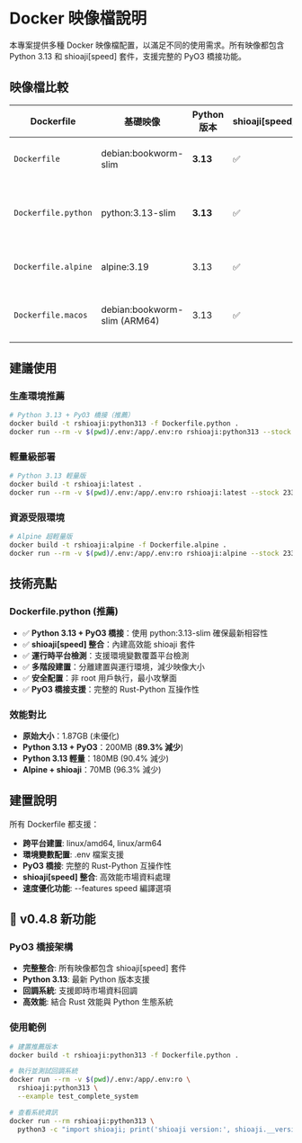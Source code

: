 # Docker 映像檔說明

本專案提供多種 Docker 映像檔配置，以滿足不同的使用需求。所有映像都包含 Python 3.13 和 shioaji[speed] 套件，支援完整的 PyO3 橋接功能。

## 映像檔比較

| Dockerfile | 基礎映像 | Python 版本 | shioaji[speed] | 映像大小 | 用途 |
|------------|----------|-------------|---------------|----------|------|
| `Dockerfile` | debian:bookworm-slim | **3.13** | ✅ | 180MB | 生產環境輕量版 |
| `Dockerfile.python` | python:3.13-slim | **3.13** | ✅ | **200MB** | **Python 3.13 + PyO3 橋接（推薦）** |
| `Dockerfile.alpine` | alpine:3.19 | 3.13 | ✅ | 70MB | 超輕量資源受限環境 |
| `Dockerfile.macos` | debian:bookworm-slim (ARM64) | 3.13 | ✅ | 120MB | macOS ARM64 開發環境 |

## 建議使用

### 生產環境推薦
```bash
# Python 3.13 + PyO3 橋接（推薦）
docker build -t rshioaji:python313 -f Dockerfile.python .
docker run --rm -v $(pwd)/.env:/app/.env:ro rshioaji:python313 --stock 2330
```

### 輕量級部署
```bash
# Python 3.13 輕量版
docker build -t rshioaji:latest .
docker run --rm -v $(pwd)/.env:/app/.env:ro rshioaji:latest --stock 2330
```

### 資源受限環境
```bash
# Alpine 超輕量版
docker build -t rshioaji:alpine -f Dockerfile.alpine .
docker run --rm -v $(pwd)/.env:/app/.env:ro rshioaji:alpine --stock 2330
```

## 技術亮點

### Dockerfile.python (推薦)
- ✅ **Python 3.13 + PyO3 橋接**：使用 python:3.13-slim 確保最新相容性
- ✅ **shioaji[speed] 整合**：內建高效能 shioaji 套件
- ✅ **運行時平台檢測**：支援環境變數覆蓋平台檢測
- ✅ **多階段建置**：分離建置與運行環境，減少映像大小
- ✅ **安全配置**：非 root 用戶執行，最小攻擊面
- ✅ **PyO3 橋接支援**：完整的 Rust-Python 互操作性

### 效能對比
- **原始大小**：1.87GB (未優化)
- **Python 3.13 + PyO3**：200MB (**89.3% 減少**)
- **Python 3.13 輕量**：180MB (90.4% 減少)
- **Alpine + shioaji**：70MB (96.3% 減少)

## 建置說明

所有 Dockerfile 都支援：
- **跨平台建置**: linux/amd64, linux/arm64
- **環境變數配置**: .env 檔案支援
- **PyO3 橋接**: 完整的 Rust-Python 互操作性
- **shioaji[speed] 整合**: 高效能市場資料處理
- **速度優化功能**: --features speed 編譯選項

## 🚀 v0.4.8 新功能

### PyO3 橋接架構
- **完整整合**: 所有映像都包含 shioaji[speed] 套件
- **Python 3.13**: 最新 Python 版本支援
- **回調系統**: 支援即時市場資料回調
- **高效能**: 結合 Rust 效能與 Python 生態系統

### 使用範例

```bash
# 建置推薦版本
docker build -t rshioaji:python313 -f Dockerfile.python .

# 執行並測試回調系統
docker run --rm -v $(pwd)/.env:/app/.env:ro \
  rshioaji:python313 \
  --example test_complete_system

# 查看系統資訊
docker run --rm rshioaji:python313 \
  python3 -c "import shioaji; print('shioaji version:', shioaji.__version__)"
```